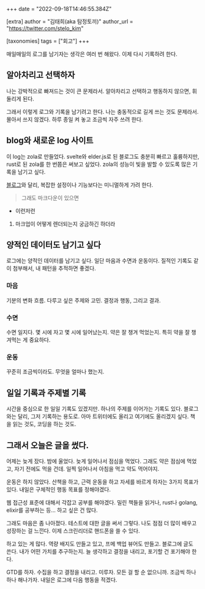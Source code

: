 +++
date = "2022-09-18T14:46:55.384Z"

[extra]
author = "김태희(aka 탐정토끼)"
author_url = "https://twitter.com/stelo_kim"

[taxonomies]
tags = ["회고"]
+++

매일매일의 로그를 남기자는 생각은 여러 번 해왔다. 이제 다시 기록하려 한다.
<!-- more -->

## 알아차리고 선택하자
나는 강박적으로 빠져드는 것이 큰 문제라서. 알아차리고 선택하고 행동하지 않으면, 휘둘리게 된다.

그래서 이렇게 로그와 기록을 남기려고 한다. 나는 충동적으로 길게 쓰는 것도 문제라서. 몰아서 쓰지 않겠다. 하루 종일 켜 놓고 조금씩 자주 쓰려 한다.

## blog와 새로운 log 사이트
이 log는 zola로 만들었다. svelte와 elder.js로 된 블로그도 충분히 빠르고 훌륭하지만, rust로 된 zola를 한 번쯤은 써보고 싶었다. zola의 성능이 빛을 발할 수 있도록 많은 기록을 남기고 싶다.

[블로그](https://twinstae.github.io)와 달리, 복잡한 설정이나 기능보다는 미니멀하게 가려 한다.

> 그래도 마크다운이 있으면
- 이런저런
1. 마크업이 어떻게 렌더되는지
궁금하긴 하더라

## 양적인 데이터도 남기고 싶다
로그에는 양적인 데이터를 남기고 싶다. 일단 마음과 수면과 운동이다. 질적인 기록도 같이 첨부해서, 내 패턴을 추적하면 좋겠다.

### 마음
기분의 변화 흐름. 다루고 싶은 주제와 고민. 결정과 행동, 그리고 결과.

### 수면
수면 일지다. 몇 시에 자고 몇 시에 일어났는지. 약은 잘 챙겨 먹었는지. 특히 약을 잘 챙겨먹는 게 중요하다.

### 운동
꾸준히 조금씩이라도. 무엇을 얼마나 했는지.

## 일일 기록과 주제별 기록
시간을 중심으로 한 일일 기록도 있겠지만. 하나의 주제를 이어가는 기록도 있다. 블로그와는 달리, 그저 기록하는 용도로. 아마 트위터에도 올리고 여기에도 올리겠지 싶다. 책을 읽는 것도, 코딩을 하는 것도.

## 그래서 오늘은 글을 썼다.

어제는 늦게 잤다. 밤에 울었다. 늦게 일어나서 점심을 먹었다. 그래도 약은 점심에 먹었고, 자기 전에도 먹을 건데. 일찍 일어나서 아침을 먹고 약도 먹어야지.

운동은 하지 않았다. 산책을 하고, 근력 운동을 하고 자세를 바르게 하자는 3가지 목표가 있다. 내일은 구체적인 행동 목표를 정해야겠다.

웹 접근성 표준에 대해서 각잡고 공부를 해야겠다. 밀린 책들을 읽거나, rust나 golang, elixir를 공부하는 등... 하고 싶은 건 많다.

그래도 마음은 좀 나아졌다. 테스트에 대한 글을 써서 그렇다. 나도 점점 더 많이 배우고 성장하는 걸 느낀다. 이제 스크린리더로 핸드폰을 쓸 수 있다.

하고 있는 게 많다. 역량 배지도 만들고 있고, 프메 백업 뷰어도 만들고. 블로그에 글도 쓴다. 내가 어떤 가치를 추구하는지. 늘 생각하고 결정을 내리고, 포기할 건 포기해야 한다.

GTD를 하자. 수집을 하고 결정을 내리고. 미루자. 모든 걸 할 순 없으니까. 조금씩 하나하나 해나가자. 내일은 로그에 다음 행동을 적겠다.